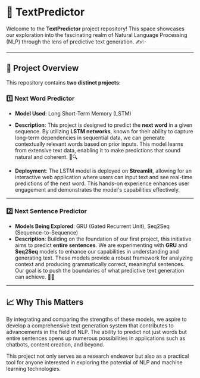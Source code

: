 
# 🌟 TextPredictor

Welcome to the **TextPredictor** project repository! This space showcases our exploration into the fascinating realm of Natural Language Processing (NLP) through the lens of predictive text generation. ✍️✨

---

## 🚀 Project Overview

This repository contains **two distinct projects**:

### 1️⃣ Next Word Predictor

- **Model Used**: Long Short-Term Memory (LSTM)  
- **Description**: This project is designed to predict the **next word** in a given sequence. By utilizing **LSTM networks**, known for their ability to capture long-term dependencies in sequential data, we can generate contextually relevant words based on prior inputs. This model learns from extensive text data, enabling it to make predictions that sound natural and coherent. 🧠🔍
  
- **Deployment**: The LSTM model is deployed on **Streamlit**, allowing for an interactive web application where users can input text and see real-time predictions of the next word. This hands-on experience enhances user engagement and demonstrates the model's capabilities effectively.

---

### 2️⃣ Next Sentence Predictor

- **Models Being Explored**: GRU (Gated Recurrent Unit), Seq2Seq (Sequence-to-Sequence)  
- **Description**: Building on the foundation of our first project, this initiative aims to predict **entire sentences**. We are experimenting with **GRU** and **Seq2Seq** models to enhance our capabilities in understanding and generating text. These models provide a robust framework for analyzing context and producing grammatically correct, meaningful sentences. Our goal is to push the boundaries of what predictive text generation can achieve. 📖💡

---

## 📈 Why This Matters

By integrating and comparing the strengths of these models, we aspire to develop a comprehensive text generation system that contributes to advancements in the field of NLP. The ability to predict not just words but entire sentences opens up numerous possibilities in applications such as chatbots, content creation, and beyond.

This project not only serves as a research endeavor but also as a practical tool for anyone interested in exploring the potential of NLP and machine learning technologies.


